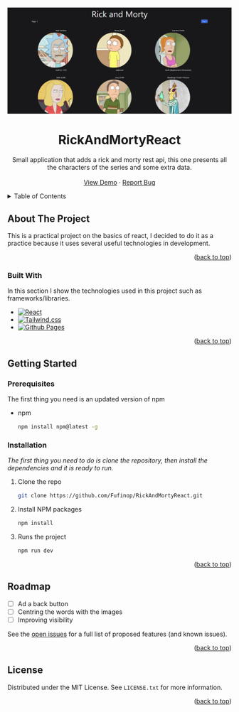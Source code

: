 <a name="readme-top"></a>

<!-- PROJECT LOGO -->
<br />
<div align="center">
  <img src='headerImg.png' alt='project preview'>
  <h1 align="center">RickAndMortyReact</h1>

  <p align="center">
    Small application that adds a rick and morty rest api, this one presents all the characters of the series and some extra data.
    <br />
    <br />
    <a href="https://fufinop.github.io/RickAndMortyReact/">View Demo</a>
    ·
    <a href="https://github.com/Fufinop/RickAndMortyReact/issues">Report Bug</a>
  </p>
</div>

<!-- TABLE OF CONTENTS -->
<details>
  <summary>Table of Contents</summary>
  <ol>
    <li>
      <a href="#about-the-project">About The Project</a>
      <ul>
        <li><a href="#built-with">Built With</a></li>
      </ul>
    </li>
    <li>
      <a href="#getting-started">Getting Started</a>
      <ul>
        <li><a href="#prerequisites">Prerequisites</a></li>
        <li><a href="#installation">Installation</a></li>
      </ul>
    </li>
    <li><a href="#usage">Usage</a></li>
    <li><a href="#roadmap">Roadmap</a></li>
    <li><a href="#license">License</a></li>
    <li><a href="#contact">Contact</a></li>
  </ol>
</details>

<!-- ABOUT THE PROJECT -->

## About The Project

This is a practical project on the basics of react, I decided to do it as a practice because it uses several useful technologies in development.

<p align="right">(<a href="#readme-top">back to top</a>)</p>

### Built With

In this section I show the technologies used in this project such as frameworks/libraries.

- [![React][React.js]][React-url]
- [![Tailwind.css][Tailwind.css]][Tailwind.css]
- [![Github Pages][Github Pages]][Github Pages]

<p align="right">(<a href="#readme-top">back to top</a>)</p>

<!-- GETTING STARTED -->

## Getting Started

### Prerequisites

The first thing you need is an updated version of npm

- npm
  ```sh
  npm install npm@latest -g
  ```

### Installation

_The first thing you need to do is clone the repository, then install the dependencies and it is ready to run._

1. Clone the repo
   ```sh
   git clone https://github.com/Fufinop/RickAndMortyReact.git
   ```
2. Install NPM packages
   ```sh
   npm install
   ```
3. Runs the project
   ```js
   npm run dev
   ```

<p align="right">(<a href="#readme-top">back to top</a>)</p>

<!-- ROADMAP -->

## Roadmap

- [ ] Ad a back button
- [ ] Centring the words with the images
- [ ] Improving visibility

See the [open issues](https://github.com/othneildrew/Best-README-Template/issues) for a full list of proposed features (and known issues).

<p align="right">(<a href="#readme-top">back to top</a>)</p>

<!-- LICENSE -->

## License

Distributed under the MIT License. See `LICENSE.txt` for more information.

<p align="right">(<a href="#readme-top">back to top</a>)</p>

<!-- MARKDOWN LINKS & IMAGES -->
<!-- https://www.markdownguide.org/basic-syntax/#reference-style-links -->

[React.js]: https://img.shields.io/badge/React-20232A?style=for-the-badge&logo=react&logoColor=61DAFB
[React-url]: https://reactjs.org/
[Tailwind.css]: https://img.shields.io/badge/Tailwindcss-20232A?style=for-the-badge&logo=TailwindCSS&logoColor=#06B6D4
[Tailwind.css]: https://tailwindcss.com/
[Github Pages]: https://img.shields.io/badge/GhPages-20232A?style=for-the-badge&logo=GitHubPages&logoColor=#222222
[Github Pages]: https://pages.github.com/
